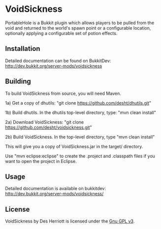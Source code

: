 # VoidSickness

PortableHole is a Bukkit plugin which allows players to be pulled from the void and returned to the world's spawn point
or a configurable location, optionally applying a configurable set of potion effects.

## Installation

Detailed documentation can be found on BukkitDev: http://dev.bukkit.org/server-mods/voidsickness

## Building

To build VoidSickness from source, you will need Maven.

1a) Get a copy of dhutils: "git clone https://github.com/desht/dhutils.git"

1b) Build dhutils.  In the dhutils top-level directory, type: "mvn clean install"

2a) Download VoidSickness: "git clone https://github.com/desht/voidsickness.git"

2b) Build VoidSickness.  In the top-level directory, type "mvn clean install"

This will give you a copy of VoidSickness.jar in the target/ directory.

Use "mvn eclipse:eclipse" to create the .project and .classpath files if you want to open the project in Eclipse.

## Usage

Detailed documentation is available on bukkitdev: http://dev.bukkit.org/server-mods/voidsickness/

## License

VoidSickness by Des Herriott is licensed under the [Gnu GPL v3](http://www.gnu.org/licenses/gpl-3.0.html). 

